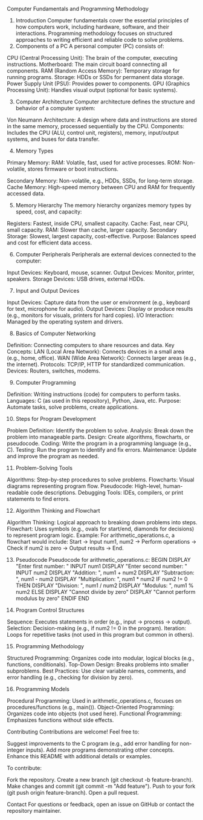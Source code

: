 
Computer Fundamentals and Programming Methodology
1. Introduction
Computer fundamentals cover the essential principles of how computers work, including hardware, software, and their interactions. Programming methodology focuses on structured approaches to writing efficient and reliable code to solve problems.
2. Components of a PC
A personal computer (PC) consists of:

CPU (Central Processing Unit): The brain of the computer, executing instructions.
Motherboard: The main circuit board connecting all components.
RAM (Random Access Memory): Temporary storage for running programs.
Storage: HDDs or SSDs for permanent data storage.
Power Supply Unit (PSU): Provides power to components.
GPU (Graphics Processing Unit): Handles visual output (optional for basic systems).

3. Computer Architecture
Computer architecture defines the structure and behavior of a computer system:

Von Neumann Architecture: A design where data and instructions are stored in the same memory, processed sequentially by the CPU.
Components: Includes the CPU (ALU, control unit, registers), memory, input/output systems, and buses for data transfer.

4. Memory Types

Primary Memory:
RAM: Volatile, fast, used for active processes.
ROM: Non-volatile, stores firmware or boot instructions.


Secondary Memory: Non-volatile, e.g., HDDs, SSDs, for long-term storage.
Cache Memory: High-speed memory between CPU and RAM for frequently accessed data.

5. Memory Hierarchy
The memory hierarchy organizes memory types by speed, cost, and capacity:

Registers: Fastest, inside CPU, smallest capacity.
Cache: Fast, near CPU, small capacity.
RAM: Slower than cache, larger capacity.
Secondary Storage: Slowest, largest capacity, cost-effective.
Purpose: Balances speed and cost for efficient data access.

6. Computer Peripherals
Peripherals are external devices connected to the computer:

Input Devices: Keyboard, mouse, scanner.
Output Devices: Monitor, printer, speakers.
Storage Devices: USB drives, external HDDs.

7. Input and Output Devices

Input Devices: Capture data from the user or environment (e.g., keyboard for text, microphone for audio).
Output Devices: Display or produce results (e.g., monitors for visuals, printers for hard copies).
I/O Interaction: Managed by the operating system and drivers.

8. Basics of Computer Networking

Definition: Connecting computers to share resources and data.
Key Concepts:
LAN (Local Area Network): Connects devices in a small area (e.g., home, office).
WAN (Wide Area Network): Connects larger areas (e.g., the internet).
Protocols: TCP/IP, HTTP for standardized communication.
Devices: Routers, switches, modems.



9. Computer Programming

Definition: Writing instructions (code) for computers to perform tasks.
Languages: C (as used in this repository), Python, Java, etc.
Purpose: Automate tasks, solve problems, create applications.

10. Steps for Program Development

Problem Definition: Identify the problem to solve.
Analysis: Break down the problem into manageable parts.
Design: Create algorithms, flowcharts, or pseudocode.
Coding: Write the program in a programming language (e.g., C).
Testing: Run the program to identify and fix errors.
Maintenance: Update and improve the program as needed.

11. Problem-Solving Tools

Algorithms: Step-by-step procedures to solve problems.
Flowcharts: Visual diagrams representing program flow.
Pseudocode: High-level, human-readable code descriptions.
Debugging Tools: IDEs, compilers, or print statements to find errors.

12. Algorithm Thinking and Flowchart

Algorithm Thinking: Logical approach to breaking down problems into steps.
Flowchart: Uses symbols (e.g., ovals for start/end, diamonds for decisions) to represent program logic.
Example: For arithmetic_operations.c, a flowchart would include:
Start → Input num1, num2 → Perform operations → Check if num2 is zero → Output results → End.



13. Pseudocode
Pseudocode for arithmetic_operations.c:
BEGIN
  DISPLAY "Enter first number: "
  INPUT num1
  DISPLAY "Enter second number: "
  INPUT num2
  DISPLAY "Addition: ", num1 + num2
  DISPLAY "Subtraction: ", num1 - num2
  DISPLAY "Multiplication: ", num1 * num2
  IF num2 != 0 THEN
    DISPLAY "Division: ", num1 / num2
    DISPLAY "Modulus: ", num1 % num2
  ELSE
    DISPLAY "Cannot divide by zero"
    DISPLAY "Cannot perform modulus by zero"
  ENDIF
END

14. Program Control Structures

Sequence: Executes statements in order (e.g., input → process → output).
Selection: Decision-making (e.g., if num2 != 0 in the program).
Iteration: Loops for repetitive tasks (not used in this program but common in others).

15. Programming Methodology

Structured Programming: Organizes code into modular, logical blocks (e.g., functions, conditionals).
Top-Down Design: Breaks problems into smaller subproblems.
Best Practices: Use clear variable names, comments, and error handling (e.g., checking for division by zero).

16. Programming Models

Procedural Programming: Used in arithmetic_operations.c, focuses on procedures/functions (e.g., main()).
Object-Oriented Programming: Organizes code into objects (not used here).
Functional Programming: Emphasizes functions without side effects.

Contributing
Contributions are welcome! Feel free to:

Suggest improvements to the C program (e.g., add error handling for non-integer inputs).
Add more programs demonstrating other concepts.
Enhance this README with additional details or examples.

To contribute:

Fork the repository.
Create a new branch (git checkout -b feature-branch).
Make changes and commit (git commit -m "Add feature").
Push to your fork (git push origin feature-branch).
Open a pull request.


Contact
For questions or feedback, open an issue on GitHub or contact the repository maintainer.
